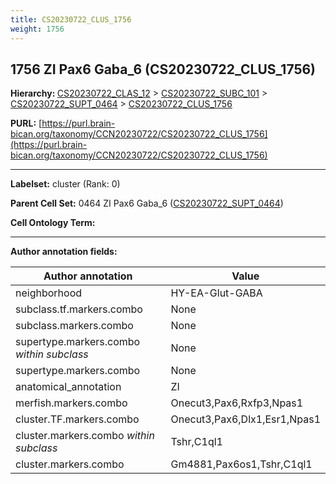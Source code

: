 ```yaml
---
title: CS20230722_CLUS_1756
weight: 1756
---
```

## 1756 ZI Pax6 Gaba_6 (CS20230722_CLUS_1756)
<b>Hierarchy: </b>
[CS20230722_CLAS_12](../CS20230722_CLAS_12) >
[CS20230722_SUBC_101](../CS20230722_SUBC_101) >
[CS20230722_SUPT_0464](../CS20230722_SUPT_0464) >
[CS20230722_CLUS_1756](../CS20230722_CLUS_1756)

**PURL:** [https://purl.brain-bican.org/taxonomy/CCN20230722/CS20230722_CLUS_1756](https://purl.brain-bican.org/taxonomy/CCN20230722/CS20230722_CLUS_1756)

---


**Labelset:** cluster (Rank: 0)

**Parent Cell Set:** 0464 ZI Pax6 Gaba_6 ([CS20230722_SUPT_0464](../CS20230722_SUPT_0464))



**Cell Ontology Term:** 

[MARKER GENES.]: #


---

[TRANSFERRED ANNOTATIONS.]: #


[AUTHOR ANNOTATION FIELDS.]: #


**Author annotation fields:**

| Author annotation | Value |
|-------------------|-------|
|neighborhood|HY-EA-Glut-GABA|
|subclass.tf.markers.combo|None|
|subclass.markers.combo|None|
|supertype.markers.combo _within subclass_|None|
|supertype.markers.combo|None|
|anatomical_annotation|ZI|
|merfish.markers.combo|Onecut3,Pax6,Rxfp3,Npas1|
|cluster.TF.markers.combo|Onecut3,Pax6,Dlx1,Esr1,Npas1|
|cluster.markers.combo _within subclass_|Tshr,C1ql1|
|cluster.markers.combo|Gm4881,Pax6os1,Tshr,C1ql1|
